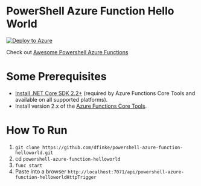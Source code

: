 # PowerShell Azure Function Hello World

[![Deploy to Azure](https://aka.ms/deploytoazurebutton)](https://portal.azure.com/#create/Microsoft.Template/uri/https://raw.githubusercontent.com/dfinke/powershell-azure-function-helloworld/master/azuredeploy.json)

<!-- [![Deploy to Azure](https://azuredeploy.net/deploybutton.svg)](https://azuredeploy.net/?repository=https://github.com/dfinke/powershell-azure-function-helloworld/tree/master) -->

<!-- [![Deploy to Azure](https://aka.ms/deploytoazurebutton)](https://azuredeploy.net/?repository=https://github.com/dfinke/powershell-azure-function-helloworld/tree/master) -->

<!-- [![Deploy to Azure](https://aka.ms/deploytoazurebutton)](https://portal.azure.com/#create/Microsoft.Template/uri/https%3A%2F%2Fraw.githubusercontent.com%2FAzure%2Fazure-quickstart-templates%2Fmaster%2Fquickstarts%2Fmicrosoft.storage%2Fstorage-account-create%2Fazuredeploy.json) -->

<!-- https://raw.githubusercontent.com/Azure/azure-quickstart-templates/master/quickstarts/microsoft.storage/storage-account-create/azuredeploy.json -->

<!-- https://dev.azure.com/{organization-name}/{project-name}/_apis/git/repositories/{repository-name}/items?scopePath={url-encoded-path}&api-version=6.0 -->

Check out [Awesome Powershell Azure Functions](https://github.com/dfinke/awesome-powershell-azure-functions)

# Some Prerequisites

- [Install .NET Core SDK 2.2+](https://dotnet.microsoft.com/download) (required by Azure Functions Core Tools and available on all supported platforms).
- Install version 2.x of the [Azure Functions Core Tools](https://docs.microsoft.com/en-us/azure/azure-functions/functions-run-local#v2).

# How To Run

1. `git clone https://github.com/dfinke/powershell-azure-function-helloworld.git`
1. cd `powershell-azure-function-helloworld`
1. `func start`
1. Paste into a browser `http://localhost:7071/api/powershell-azure-function-helloworldHttpTrigger`